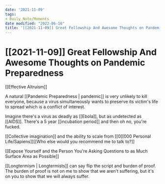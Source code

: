 ```yaml
---
date: '2021-11-09'
tags:
- Daily_Note/Moments
date modified: "2022-06-16"
title: '[[2021-11-09]] Great Fellowship And Awesome Thoughts on Pandemic Preparedness'
---
```


# [[2021-11-09]] Great Fellowship And Awesome Thoughts on Pandemic Preparedness
[[Effective Altruism]]

A natural [[Pandemic Preparedness | pandemic]] is very unlikely to kill everyone, because a virus simultaneously wants to preserve its victim's life to spread which is a conflict of interest.

Imagine there's a virus as deadly as [[Ebola]], but as undetected as [[AIDS]]. There's a 5 year [[incubation period]] and then oh no, you're fucked.

[[Collective imagination]] and the ability to scale from [[0[[000 Personal Life/Sapiens]][[Who else would you recommend me to talk to?]]

[[Expose Yourself and the Person You're Asking Questions to as Much Surface Area as Possible]]

[[Longtermism | Longtermists]] can say flip the script and burden of proof. The burden of proof is not on me to show that we aren't suffering, but it's on you to show that we will always suffer.
